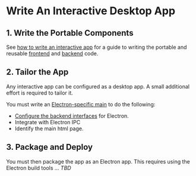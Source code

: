 # Write An Interactive Desktop App

## 1. Write the Portable Components
See [how to write an interactive app](./WriteAnInteractiveApp.md) for a guide to writing the portable and reusable [frontend](./Glossary.md#frontend) and [backend](./Glossary.md#backend) code.

## 2. Tailor the App
Any interactive app can be configured as a desktop app. A small additional effort is required to tailor it.

You must write an [Electron-specific main](../overview/AppTailoring.md) to do the following:
* [Configure the backend interfaces](./RpcInterface.md#3-configure-interfaces) for Electron.
* Integrate with Electron IPC
* Identify the main html page.

## 3. Package and Deploy
You must then package the app as an Electron app. This requires using the Electron build tools ... *TBD*